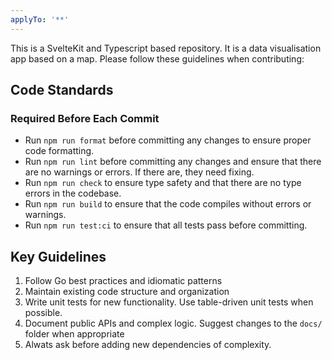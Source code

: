 ```yaml
---
applyTo: '**'
---
```


This is a SvelteKit and Typescript based repository. It is a data visualisation app based on a map. Please follow these guidelines when contributing:

## Code Standards

### Required Before Each Commit

- Run `npm run format` before committing any changes to ensure proper code formatting.
- Run `npm run lint` before committing any changes and ensure that there are no warnings or errors. If there are, they need fixing.
- Run `npm run check` to ensure type safety and that there are no type errors in the codebase.
- Run `npm run build` to ensure that the code compiles without errors or warnings.
- Run `npm run test:ci` to ensure that all tests pass before committing.

## Key Guidelines

1. Follow Go best practices and idiomatic patterns
2. Maintain existing code structure and organization
3. Write unit tests for new functionality. Use table-driven unit tests when possible.
4. Document public APIs and complex logic. Suggest changes to the `docs/` folder when appropriate
5. Alwats ask before adding new dependencies of complexity.
